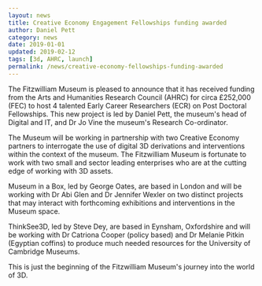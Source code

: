 ```yaml
---
layout: news
title: Creative Economy Engagement Fellowships funding awarded
author: Daniel Pett
category: news
date: 2019-01-01
updated: 2019-02-12
tags: [3d, AHRC, launch]
permalink: /news/creative-economy-fellowships-funding-awarded
---
```


The Fitzwilliam Museum is pleased to announce that it has received funding from
the Arts and Humanities Research Council (AHRC) for circa £252,000 (FEC) to host
4 talented Early Career Researchers (ECR) on Post Doctoral Fellowships. This new
project is led by Daniel Pett, the museum's head of Digital and IT, and Dr Jo Vine
the museum's Research Co-ordinator.

The Museum will be working in partnership with two Creative Economy partners to
interrogate the use of digital 3D derivations and interventions within the context
of the museum. The Fitzwilliam Museum is fortunate to work with two small and sector
leading enterprises who are at the cutting edge of working with 3D assets.

Museum in a Box, led by George Oates, are based in London and will be working with
Dr Abi Glen and Dr Jennifer Wexler on two distinct projects that may interact with
forthcoming exhibitions and interventions in the Museum space.

ThinkSee3D, led by Steve Dey, are based in Eynsham, Oxfordshire and will be working
with Dr Catriona Cooper (policy based) and Dr Melanie Pitkin (Egyptian coffins) to produce
much needed resources for the University of Cambridge Museums.

This is just the beginning of the Fitzwilliam Museum's journey into the world of 3D. 
